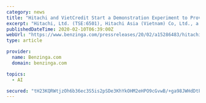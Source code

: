 ```yaml
---
category: news
title: "Hitachi and VietCredit Start a Demonstration Experiment to Provide New Financial Services Using AI"
excerpt: "Hitachi, Ltd. (TSE:6501), Hitachi Asia (Vietnam) Co, Ltd., a local subsidiary of Hitachi in Vietnam, and VietCredit Finance Company, a consumer financial institute in Vietnam, today announced that the three companies have reached an agreement on the start of a demonstration experiment (the Demonstration) to provide new financial services using digital technology such as AI."
publishedDateTime: 2020-02-10T06:39:00Z
webUrl: "https://www.benzinga.com/pressreleases/20/02/a15286483/hitachi-and-vietcredit-start-a-demonstration-experiment-to-provide-new-financial-services-using-ai"
type: article

provider:
  name: Benzinga.com
  domain: benzinga.com

topics:
  - AI

secured: "tH23KQRWtjzOh6b36ec3S5is2pSDe3KhYkOHM2eHPO9cGvwB/+ga98JWHdDtPre7XCpgwv4BNL3rbsPk0vw8FWYMXgTQL3GFmGkDsNZVafy1F6NmTcL0VIcVGL1NM1Qw8+krbUL1+wT8Pb9L61nOTTjeKuuQ4cdir2g+SmYRk5KVLQNudTUfdTaaszmEeB6NIqFKbn2ip49sPjpJeml76/qDGzireSQcL9jwO4tTW1YmjojEb+jkaxInzFdYQd8Cz/VqkjZNSHX/j/lrlIWj0Jh6gz8NjTWaOpEYYtEYI0mdZeHd9dVeeXzhq+cqdnCN;kGwpZiuy4b2HF+xBVoTBQg=="
---
```


